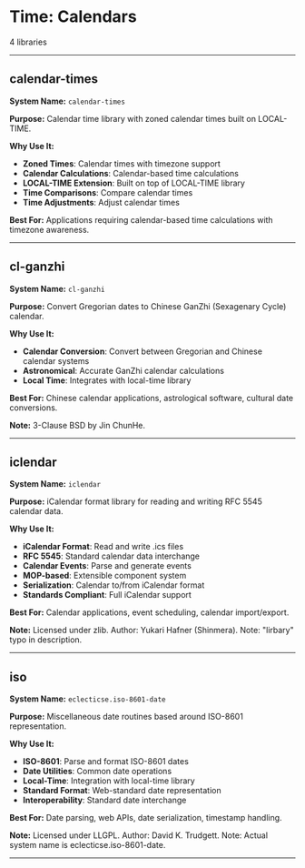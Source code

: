 # Time: Calendars

4 libraries

---

## calendar-times

**System Name:** `calendar-times`

**Purpose:** Calendar time library with zoned calendar times built on LOCAL-TIME.

**Why Use It:**
- **Zoned Times**: Calendar times with timezone support
- **Calendar Calculations**: Calendar-based time calculations
- **LOCAL-TIME Extension**: Built on top of LOCAL-TIME library
- **Time Comparisons**: Compare calendar times
- **Time Adjustments**: Adjust calendar times

**Best For:** Applications requiring calendar-based time calculations with timezone awareness.

---


## cl-ganzhi

**System Name:** `cl-ganzhi`

**Purpose:** Convert Gregorian dates to Chinese GanZhi (Sexagenary Cycle) calendar.

**Why Use It:**
- **Calendar Conversion**: Convert between Gregorian and Chinese calendar systems
- **Astronomical**: Accurate GanZhi calendar calculations
- **Local Time**: Integrates with local-time library

**Best For:** Chinese calendar applications, astrological software, cultural date conversions.

**Note:** 3-Clause BSD by Jin ChunHe.

---


## iclendar

**System Name:** `iclendar`

**Purpose:** iCalendar format library for reading and writing RFC 5545 calendar data.

**Why Use It:**
- **iCalendar Format**: Read and write .ics files
- **RFC 5545**: Standard calendar data interchange
- **Calendar Events**: Parse and generate events
- **MOP-based**: Extensible component system
- **Serialization**: Calendar to/from iCalendar format
- **Standards Compliant**: Full iCalendar support

**Best For:** Calendar applications, event scheduling, calendar import/export.

**Note:** Licensed under zlib. Author: Yukari Hafner (Shinmera). Note: "lirbary" typo in description.

---


## iso

**System Name:** `eclecticse.iso-8601-date`

**Purpose:** Miscellaneous date routines based around ISO-8601 representation.

**Why Use It:**
- **ISO-8601**: Parse and format ISO-8601 dates
- **Date Utilities**: Common date operations
- **Local-Time**: Integration with local-time library
- **Standard Format**: Web-standard date representation
- **Interoperability**: Standard date interchange

**Best For:** Date parsing, web APIs, date serialization, timestamp handling.

**Note:** Licensed under LLGPL. Author: David K. Trudgett. Note: Actual system name is eclecticse.iso-8601-date.

---


